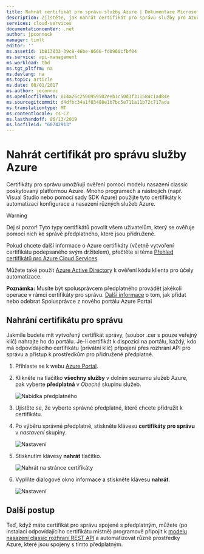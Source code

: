 ```yaml
---
title: Nahrát certifikát pro správu služby Azure | Dokumentace Microsoftu
description: Zjistěte, jak nahrát certifikát pro správu služby pro Azure portal.
services: cloud-services
documentationcenter: .net
author: jpconnock
manager: timlt
editor: ''
ms.assetid: 1b813833-39c8-46be-8666-fd0960cfbf04
ms.service: api-management
ms.workload: tbd
ms.tgt_pltfrm: na
ms.devlang: na
ms.topic: article
ms.date: 08/01/2017
ms.author: jeconnoc
ms.openlocfilehash: 014a26c2500959502eeb1c50d3f311584c1ad84e
ms.sourcegitcommit: d4dfbc34a1f03488e1b7bc5e711a11b72c717ada
ms.translationtype: MT
ms.contentlocale: cs-CZ
ms.lasthandoff: 06/13/2019
ms.locfileid: "60742913"
---
```

# <a name="upload-an-azure-service-management-certificate"></a>Nahrát certifikát pro správu služby Azure
Certifikáty pro správu umožňují ověření pomocí modelu nasazení classic poskytovaný platformou Azure. Mnoho programech a nástrojích (např. Visual Studio nebo pomocí sady SDK Azure) použijte tyto certifikáty k automatizaci konfigurace a nasazení různých služeb Azure. 

> [!WARNING]
> Dej si pozor! Tyto typy certifikátů povolit všem uživatelům, který se ověřuje pomocí nich ke správě předplatného, které jsou přidružené.
>
>

Pokud chcete další informace o Azure certifikáty (včetně vytvoření certifikátu podepsaného svým držitelem), přečtěte si téma [Přehled certifikátů pro Azure Cloud Services](cloud-services/cloud-services-certs-create.md#what-are-management-certificates).

Můžete také použít [Azure Active Directory](https://azure.microsoft.com/services/active-directory/) k ověření kódu klienta pro účely automatizace.

**Poznámka:** Musíte být spolusprávcem předplatného provádět jakékoli operace v rámci certifikáty pro správu. [Další informace](https://go.microsoft.com/fwlink/?linkid=849300) o tom, jak přidat nebo odebrat Spolusprávce z nového portálu Azure Portal 

## <a name="upload-a-management-certificate"></a>Nahrání certifikátu pro správu
Jakmile budete mít vytvořený certifikát správy, (soubor .cer s pouze veřejný klíč) nahrajte ho do portálu. Je-li certifikát k dispozici na portálu, každý, kdo má odpovídajícího certifikátu (privátní klíč) připojení přes rozhraní API pro správu a přístup k prostředkům pro přidružené předplatné.

1. Přihlaste se k webu [Azure Portal](https://portal.azure.com).
2. Klikněte na tlačítko **všechny služby** v dolním seznamu služeb Azure, pak vyberte **předplatná** v _Obecné_ skupinu služeb.

    ![Nabídka předplatného](./media/azure-api-management-certs/subscriptions_menu.png)

3. Ujistěte se, že vyberte správné předplatné, které chcete přidružit k certifikátu.     
4. Po výběru správné předplatné, stiskněte klávesu **certifikáty pro správu** v _nastavení_ skupiny.

    ![Nastavení](./media/azure-api-management-certs/mgmtcerts_menu.png)

5. Stisknutím klávesy **nahrát** tlačítko.

    ![Nahrát na stránce certifikáty](./media/azure-api-management-certs/certificates_page.png)
6. Vyplňte dialogové okno informace a stiskněte klávesu **nahrát**.

    ![Nastavení](./media/azure-api-management-certs/certificate_details.png)

## <a name="next-steps"></a>Další postup
Teď, když máte certifikát pro správu spojené s předplatným, můžete (po instalaci odpovídajícího certifikátu místně) programově připojit k [modelu nasazení classic rozhraní REST API](/azure/#pivot=sdkstools) a automatizovat různé prostředky Azure, které jsou spojeny s tímto předplatným.
